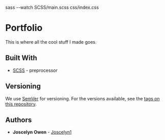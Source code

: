 sass --watch SCSS/main.scss css/index.css

# Portfolio

This is where all the cool stuff I made goes.

## Built With

- [SCSS](https://sass-lang.com/) - preprocessor

## Versioning

We use [SemVer](http://semver.org/) for versioning. For the versions available, see the [tags on this repository](https://github.com/your/project/tags).

## Authors

- **Joscelyn Owen** - [Joscelyn1](https://github.com/Joscelyn1)
